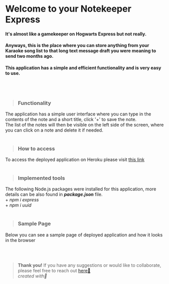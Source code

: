 # Welcome to your Notekeeper Express
#### It's almost like a gamekeeper on Hogwarts Express but not really.<br>
#### Anyways, this is the place where you can store anything from your Karaoke song list to that long text message draft you were meaning to send two months ago.<br>
#### This application has a simple and efficient functionality and is very easy to use.
<br></br>

> ### **Functionality**
The application has a simple user interface where you can type in the contents of the note and a short title, click '+' to save the note.<br>
The list of the notes will then be visible on the left side of the screen, where you can click on a note and delete it if needed.
<br></br>
> ### **How to access**
To access the deployed application on Heroku please visit [this link](https://frozen-mountain-84185.herokuapp.com/)
<br></br>

> ### **Implemented tools**
The following Node.js packages were installed for this application, more details can be also found in **_package.json_** file. <br>
    + _npm i express_ <br>
    + _npm i uuid_ 
<br></br>

> ### **Sample Page**
Below you can see a sample page of deployed application and how it looks in the browser





<br></br>
> **Thank you!** 
If you have any suggestions or would like to collaborate, please feel free to reach out [here💬](https://www.linkedin.com/in/valeriya-kim-763572204/) <br>
_created with💌_